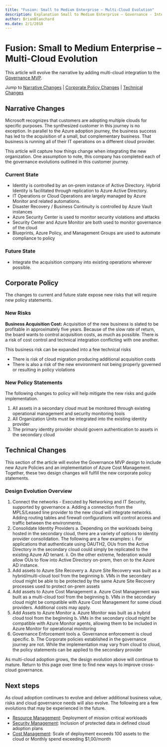 ```yaml
---
title: "Fusion: Small to Medium Enterprise – Multi-Cloud Evolution"
description: Explanation Small to Medium Enterprise – Governance - Integrating other clouds
author: BrianBlanchard
ms.date: 2/1/2018
---
```


# Fusion: Small to Medium Enterprise – Multi-Cloud Evolution

This article will evolve the narrative by adding multi-cloud integration to the [Governance MVP](./governance-mvp.md).

Jump to [Narrative Changes](#narrative-changes) | [Corporate Policy Changes](#corporate-policy) | [Technical Changes](#technical-changes)

## Narrative Changes

Microsoft recognizes that customers are adopting multiple clouds for specific purposes. The synthesized customer in this journey is no exception. In parallel to the Azure adoption journey, the business success has led to the acquisition of a small, but complementary business. That business is running all of their IT operations on a different cloud provider.

This article will capture how things change when integrating the new organization. One assumption to note, this company has completed each of the governance evolutions outlined in this customer journey.

### Current State

* Identity is controlled by an on-prem instance of Active Directory. Hybrid Identity is facilitated through replication to Azure Active Directory.
* IT Operations or Cloud Operations are largely managed by Azure Monitor and related automations.
* Disaster Recovery / Business Continuity is controlled by Azure Vault instances
* Azure Security Center is used to monitor security violations and attacks
* Security Center and Azure Monitor are both used to monitor governance of the cloud
* Blueprints, Azure Policy, and Management Groups are used to automate compliance to policy

### Future State 

* Integrate the acquisition company into existing operations wherever possible.

## Corporate Policy

The changes to current and future state expose new risks that will require new policy statements.

### New Risks

**Business Acquisition Cost:** Acquisition of the new business is slated to be profitable in approximately five years. Because of the slow rate of return, the board wants to control acquisition costs, as much as possible. There is a risk of cost control and technical integration conflicting with one another.

This business risk can be expanded into a few technical risks

* There is risk of cloud migration producing additional acquisition costs
* There is also a risk of the new environment not being properly governed or resulting in policy violations

### New Policy Statements

The following changes to policy will help mitigate the new risks and guide implementation.

1) All assets in a secondary cloud must be monitored through existing operational management and security monitoring tools
2) All Organization Units must be integrated into the existing identity provider
3) The primary identity provider should govern authentication to assets in the secondary cloud

## Technical Changes

This section of the article will evolve the Governance MVP design to include new Azure Policies and an implementation of Azure Cost Management. Together, these two design changes will fulfill the new corporate policy statements.

### Design Evolution Overview

1) Connect the networks - Executed by Networking and IT Security, supported by governance
    a. Adding a connection from the MPLS/Leased line provider to the new cloud will integrate networks. Adding routing tables and firewall configurations will control access and traffic between the environments. 
2) Consolidate Identity Providers
    a. Depending on the workloads being hosted in the secondary cloud, there are a variety of options to identity provider consolidation. The following are a few examples:
        i. For applications that authenticate using OAUTH2, OUs from the Active Directory in the secondary cloud could simply be replicated to the existing Azure AD tenant.
        ii. On the other extreme, federation would allow OUs to flow into Active Directory on-prem, then on to the Azure AD instance.
3) Add assets to Azure Site Recovery
    a. Azure Site Recovery was built as a hybrid/multi-cloud tool from the beginning
    b. VMs in the secondary cloud might be able to be protected by the same Azure Site Recovery processes used to protect on-prem assets
4) Add assets to Azure Cost Management
    a. Azure Cost Management was built as a multi-cloud tool from the beginning
    b. VMs in the secondary cloud might be compatible with Azure Cost Management for some cloud providers. Additional costs may apply.
5) Add Assets to Azure Monitor
    a. Azure Monitor was built as a hybrid cloud tool from the beginning
    b. VMs in the secondary cloud might be compatible with Azure Monitor agents, allowing them to be included in Azure Monitor for operational monitoring
6) Governance Enforcement tools
    a. Governance enforcement is cloud specific.
    b. The Corporate policies established in the governance journey are not. While the implementation may vary from cloud to cloud, the policy statements can be applied to the secondary provider

As multi-cloud adoption grows, the design evolution above will continue to mature. Return to this page over time to find new ways to improve cross-cloud governance.

## Next steps

As cloud adoption continues to evolve and deliver additional business value, risks and cloud governance needs will also evolve. The following are a few evolutions that may be experienced in the future.

* [Resource Management](./mission-critical.md): Deployment of mission critical workloads
* [Security Management](./protected-data.md): Inclusion of protected data in defined cloud adoption plans
* [Cost Management](cost-control.md): Scale of deployment exceeds 100 assets to the cloud or Monthly spend exceeding $1,00/month